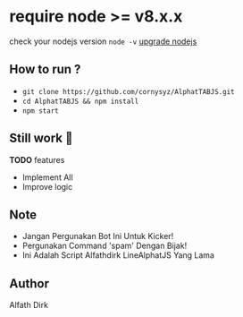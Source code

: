 # require node >= v8.x.x
check your nodejs version
`node -v`
[upgrade nodejs](https://google.com/)


How to run ?
------
- `git clone https://github.com/cornysyz/AlphatTABJS.git`
- `cd AlphatTABJS && npm install`
- `npm start`


Still work :construction_worker:
----
**TODO** features
- Implement All 
- Improve logic

Note
------
- Jangan Pergunakan Bot Ini Untuk Kicker!
- Pergunakan Command 'spam' Dengan Bijak!
- Ini Adalah Script Alfathdirk LineAlphatJS Yang Lama 

Author
------
Alfath Dirk

